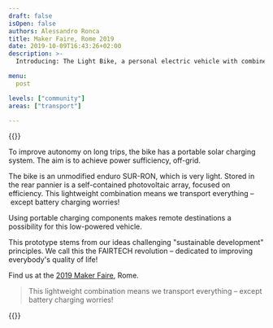 ```yaml
---
draft: false
isOpen: false
authors: Alessandro Ronca
title: Maker Faire, Rome 2019
date: 2019-10-09T16:43:26+02:00
description: >-
  Introducing: The Light Bike, a personal electric vehicle with combined solar charger

menu:
  post

levels: ["community"]
areas: ["transport"]

---
```


{{<flickity src="/img/maker-faire-2019-image-author-894.jpg" title="An unmodified enduro SUR-RON, which is very light." color="" selectCell="flkty.selectCell( value, isWrapped, isInstant )" >}}

To improve autonomy on long trips, the bike has a portable solar charging system. The aim is to achieve power sufficiency, off-grid.

The bike is an unmodified enduro SUR-RON, which is very light. Stored in the rear pannier is a self-contained photovoltaic array, focused on efficiency. This lightweight combination means we transport everything – except battery charging worries!

Using portable charging components makes remote destinations a possibility for this low-powered vehicle.

This prototype stems from our ideas challenging "sustainable development" principles. We call this the FAIRTECH revolution –  dedicated to improving everybody's quality of life!

<!--
**PeR** is a reference point for fair technologies that can have a positive net impact.

FaiR TeCH
faintech
FIaRTECH
FaiRTaCH
FaRTECH
FiaTECH
FiarECH
FairtCH
FairteH
Fairtec
fairtehc

FTR = FAIRtech revolution


{{/* This is what I ended up with: */}}
{{/*
  (?i)(fair tech\b)|(FTR)|[ft][ai][air][nrt][eact/s]?[eactkh/s]?[ckh]?[ckh]
    - test: Atom.app
*/}}

{{/* This was useful along the way... */}}
{{/*
  (?i)(fair tech\b)|(FTR)|^[ft][ai][air][nrt][eact/s]?[eactkh/s]?[ckh]?[ckh]?$
    - test: https://regex101.com/
*/}}
-->

Find us at the [2019 Maker Faire](https://2019.makerfairerome.eu/en/exhibitors/?ids=894), Rome.

> This lightweight combination means we transport everything – except battery charging worries!

<!--
>{{% class measure-narrow %}}This lightweight combination means we transport everything – except battery charging worries!{{% /class %}}
-->

{{<flickity src="/img/maker-faire-2019-image-exhibit-894.jpg" title="The portable charging components on a development rig" color="" selectCell="flkty.selectCell( value, isWrapped, isInstant )" >}}
